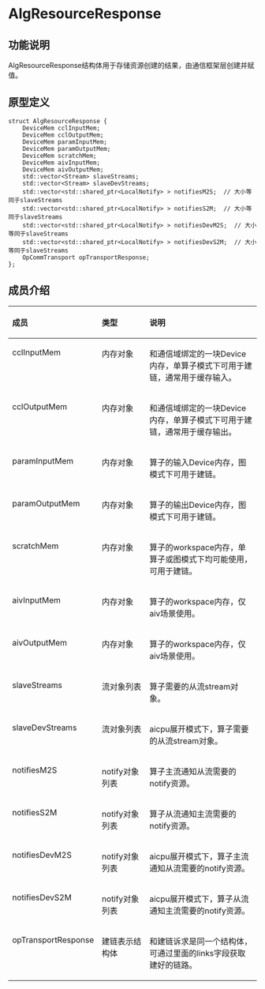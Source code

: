 # AlgResourceResponse<a name="ZH-CN_TOPIC_0000002063167329"></a>

## 功能说明

AlgResourceResponse结构体用于存储资源创建的结果，由通信框架层创建并赋值。

## 原型定义

```
struct AlgResourceResponse {
    DeviceMem cclInputMem;
    DeviceMem cclOutputMem;
    DeviceMem paramInputMem;
    DeviceMem paramOutputMem;
    DeviceMem scratchMem;
    DeviceMem aivInputMem;
    DeviceMem aivOutputMem;
    std::vector<Stream> slaveStreams;
    std::vector<Stream> slaveDevStreams;
    std::vector<std::shared_ptr<LocalNotify> > notifiesM2S;  // 大小等同于slaveStreams
    std::vector<std::shared_ptr<LocalNotify> > notifiesS2M;  // 大小等同于slaveStreams
    std::vector<std::shared_ptr<LocalNotify> > notifiesDevM2S;  // 大小等同于slaveStreams
    std::vector<std::shared_ptr<LocalNotify> > notifiesDevS2M;  // 大小等同于slaveStreams
    OpCommTransport opTransportResponse;
};
```

## 成员介绍

<table><thead align="left"><tr id="row7577203473615"><th class="cellrowborder" valign="top" width="21.362136213621362%" id="mcps1.1.4.1.1"><p id="p15771434113613"><a name="p15771434113613"></a><a name="p15771434113613"></a>成员</p>
</th>
<th class="cellrowborder" valign="top" width="22.562256225622562%" id="mcps1.1.4.1.2"><p id="p1157713411361"><a name="p1157713411361"></a><a name="p1157713411361"></a>类型</p>
</th>
<th class="cellrowborder" valign="top" width="56.07560756075607%" id="mcps1.1.4.1.3"><p id="p1057713343368"><a name="p1057713343368"></a><a name="p1057713343368"></a>说明</p>
</th>
</tr>
</thead>
<tbody><tr id="row12577153413361"><td class="cellrowborder" valign="top" width="21.362136213621362%" headers="mcps1.1.4.1.1 "><p id="p144671421145416"><a name="p144671421145416"></a><a name="p144671421145416"></a>cclInputMem</p>
</td>
<td class="cellrowborder" valign="top" width="22.562256225622562%" headers="mcps1.1.4.1.2 "><p id="p57291740115511"><a name="p57291740115511"></a><a name="p57291740115511"></a>内存对象</p>
</td>
<td class="cellrowborder" valign="top" width="56.07560756075607%" headers="mcps1.1.4.1.3 "><p id="p1057715340365"><a name="p1057715340365"></a><a name="p1057715340365"></a>和通信域绑定的一块Device内存，单算子模式下可用于建链，通常用于缓存输入。</p>
</td>
</tr>
<tr id="row13577113423610"><td class="cellrowborder" valign="top" width="21.362136213621362%" headers="mcps1.1.4.1.1 "><p id="p1748873013542"><a name="p1748873013542"></a><a name="p1748873013542"></a>cclOutputMem</p>
</td>
<td class="cellrowborder" valign="top" width="22.562256225622562%" headers="mcps1.1.4.1.2 "><p id="p164519438550"><a name="p164519438550"></a><a name="p164519438550"></a>内存对象</p>
</td>
<td class="cellrowborder" valign="top" width="56.07560756075607%" headers="mcps1.1.4.1.3 "><p id="p38972055205817"><a name="p38972055205817"></a><a name="p38972055205817"></a>和通信域绑定的一块Device内存，单算子模式下可用于建链，通常用于缓存输出。</p>
</td>
</tr>
<tr id="row35772347366"><td class="cellrowborder" valign="top" width="21.362136213621362%" headers="mcps1.1.4.1.1 "><p id="p2095212359548"><a name="p2095212359548"></a><a name="p2095212359548"></a>paramInputMem</p>
</td>
<td class="cellrowborder" valign="top" width="22.562256225622562%" headers="mcps1.1.4.1.2 "><p id="p84594454559"><a name="p84594454559"></a><a name="p84594454559"></a>内存对象</p>
</td>
<td class="cellrowborder" valign="top" width="56.07560756075607%" headers="mcps1.1.4.1.3 "><p id="p7577113413611"><a name="p7577113413611"></a><a name="p7577113413611"></a>算子的输入Device内存，图模式下可用于建链。</p>
</td>
</tr>
<tr id="row195771234173612"><td class="cellrowborder" valign="top" width="21.362136213621362%" headers="mcps1.1.4.1.1 "><p id="p1120215414546"><a name="p1120215414546"></a><a name="p1120215414546"></a>paramOutputMem</p>
</td>
<td class="cellrowborder" valign="top" width="22.562256225622562%" headers="mcps1.1.4.1.2 "><p id="p619120482556"><a name="p619120482556"></a><a name="p619120482556"></a>内存对象</p>
</td>
<td class="cellrowborder" valign="top" width="56.07560756075607%" headers="mcps1.1.4.1.3 "><p id="p1823821165914"><a name="p1823821165914"></a><a name="p1823821165914"></a>算子的输出Device内存，图模式下可用于建链。</p>
</td>
</tr>
<tr id="row1157873414365"><td class="cellrowborder" valign="top" width="21.362136213621362%" headers="mcps1.1.4.1.1 "><p id="p18715104620546"><a name="p18715104620546"></a><a name="p18715104620546"></a>scratchMem</p>
</td>
<td class="cellrowborder" valign="top" width="22.562256225622562%" headers="mcps1.1.4.1.2 "><p id="p7518115014557"><a name="p7518115014557"></a><a name="p7518115014557"></a>内存对象</p>
</td>
<td class="cellrowborder" valign="top" width="56.07560756075607%" headers="mcps1.1.4.1.3 "><p id="p185411729135915"><a name="p185411729135915"></a><a name="p185411729135915"></a>算子的workspace内存，单算子或图模式下均可能使用，可用于建链。</p>
</td>
</tr>
<tr id="row1545611515549"><td class="cellrowborder" valign="top" width="21.362136213621362%" headers="mcps1.1.4.1.1 "><p id="p119473135516"><a name="p119473135516"></a><a name="p119473135516"></a>aivInputMem</p>
</td>
<td class="cellrowborder" valign="top" width="22.562256225622562%" headers="mcps1.1.4.1.2 "><p id="p169181052145515"><a name="p169181052145515"></a><a name="p169181052145515"></a>内存对象</p>
</td>
<td class="cellrowborder" valign="top" width="56.07560756075607%" headers="mcps1.1.4.1.3 "><p id="p104561351125419"><a name="p104561351125419"></a><a name="p104561351125419"></a>算子的workspace内存，仅aiv场景使用。</p>
</td>
</tr>
<tr id="row9503115595415"><td class="cellrowborder" valign="top" width="21.362136213621362%" headers="mcps1.1.4.1.1 "><p id="p2092613625513"><a name="p2092613625513"></a><a name="p2092613625513"></a>aivOutputMem</p>
</td>
<td class="cellrowborder" valign="top" width="22.562256225622562%" headers="mcps1.1.4.1.2 "><p id="p646155411550"><a name="p646155411550"></a><a name="p646155411550"></a>内存对象</p>
</td>
<td class="cellrowborder" valign="top" width="56.07560756075607%" headers="mcps1.1.4.1.3 "><p id="p134291251614"><a name="p134291251614"></a><a name="p134291251614"></a>算子的workspace内存，仅aiv场景使用。</p>
</td>
</tr>
<tr id="row13876757131116"><td class="cellrowborder" valign="top" width="21.362136213621362%" headers="mcps1.1.4.1.1 "><p id="p12876457111112"><a name="p12876457111112"></a><a name="p12876457111112"></a>slaveStreams</p>
</td>
<td class="cellrowborder" valign="top" width="22.562256225622562%" headers="mcps1.1.4.1.2 "><p id="p197747176143"><a name="p197747176143"></a><a name="p197747176143"></a>流对象列表</p>
</td>
<td class="cellrowborder" valign="top" width="56.07560756075607%" headers="mcps1.1.4.1.3 "><p id="p787605714118"><a name="p787605714118"></a><a name="p787605714118"></a>算子需要的从流stream对象。</p>
</td>
</tr>
<tr id="row1076310817125"><td class="cellrowborder" valign="top" width="21.362136213621362%" headers="mcps1.1.4.1.1 "><p id="p12763178101212"><a name="p12763178101212"></a><a name="p12763178101212"></a>slaveDevStreams</p>
</td>
<td class="cellrowborder" valign="top" width="22.562256225622562%" headers="mcps1.1.4.1.2 "><p id="p976317851212"><a name="p976317851212"></a><a name="p976317851212"></a><span id="ph14859111618494"><a name="ph14859111618494"></a><a name="ph14859111618494"></a>流对象列表</span></p>
</td>
<td class="cellrowborder" valign="top" width="56.07560756075607%" headers="mcps1.1.4.1.3 "><p id="p1976315814129"><a name="p1976315814129"></a><a name="p1976315814129"></a><span id="ph113906342492"><a name="ph113906342492"></a><a name="ph113906342492"></a>aicpu展开模式下，算子需要的从流stream对象。</span></p>
</td>
</tr>
<tr id="row1594217513126"><td class="cellrowborder" valign="top" width="21.362136213621362%" headers="mcps1.1.4.1.1 "><p id="p169421951101219"><a name="p169421951101219"></a><a name="p169421951101219"></a>notifiesM2S</p>
</td>
<td class="cellrowborder" valign="top" width="22.562256225622562%" headers="mcps1.1.4.1.2 "><p id="p1573373112148"><a name="p1573373112148"></a><a name="p1573373112148"></a>notify对象列表</p>
</td>
<td class="cellrowborder" valign="top" width="56.07560756075607%" headers="mcps1.1.4.1.3 "><p id="p5734183115142"><a name="p5734183115142"></a><a name="p5734183115142"></a>算子主<span id="ph11241182915113"><a name="ph11241182915113"></a><a name="ph11241182915113"></a>流</span><span id="ph1895112522117"><a name="ph1895112522117"></a><a name="ph1895112522117"></a>通知</span>从流需要的notify资源。</p>
</td>
</tr>
<tr id="row8496349141214"><td class="cellrowborder" valign="top" width="21.362136213621362%" headers="mcps1.1.4.1.1 "><p id="p1749664920123"><a name="p1749664920123"></a><a name="p1749664920123"></a>notifiesS2M</p>
</td>
<td class="cellrowborder" valign="top" width="22.562256225622562%" headers="mcps1.1.4.1.2 "><p id="p449614961212"><a name="p449614961212"></a><a name="p449614961212"></a><span id="ph666081112111"><a name="ph666081112111"></a><a name="ph666081112111"></a>notify对象列表</span></p>
</td>
<td class="cellrowborder" valign="top" width="56.07560756075607%" headers="mcps1.1.4.1.3 "><p id="p449619490120"><a name="p449619490120"></a><a name="p449619490120"></a><span id="ph1233625914110"><a name="ph1233625914110"></a><a name="ph1233625914110"></a>算子<span id="ph536675423"><a name="ph536675423"></a><a name="ph536675423"></a>从流</span></span><span id="ph1233511591817"><a name="ph1233511591817"></a><a name="ph1233511591817"></a>通知</span><span id="ph1165512712214"><a name="ph1165512712214"></a><a name="ph1165512712214"></a>主</span><span id="ph13335259218"><a name="ph13335259218"></a><a name="ph13335259218"></a>流</span><span id="ph4336205914112"><a name="ph4336205914112"></a><a name="ph4336205914112"></a>需要的notify资源。</span></p>
</td>
</tr>
<tr id="row5712114614128"><td class="cellrowborder" valign="top" width="21.362136213621362%" headers="mcps1.1.4.1.1 "><p id="p137123468124"><a name="p137123468124"></a><a name="p137123468124"></a>notifiesDevM2S</p>
</td>
<td class="cellrowborder" valign="top" width="22.562256225622562%" headers="mcps1.1.4.1.2 "><p id="p1671284661211"><a name="p1671284661211"></a><a name="p1671284661211"></a><span id="ph9461912216"><a name="ph9461912216"></a><a name="ph9461912216"></a>notify对象列表</span></p>
</td>
<td class="cellrowborder" valign="top" width="56.07560756075607%" headers="mcps1.1.4.1.3 "><p id="p1371216469128"><a name="p1371216469128"></a><a name="p1371216469128"></a><span id="ph0385619316"><a name="ph0385619316"></a><a name="ph0385619316"></a>aicpu展开模式下，</span><span id="ph1813819541721"><a name="ph1813819541721"></a><a name="ph1813819541721"></a>算子主</span><span id="ph61386541928"><a name="ph61386541928"></a><a name="ph61386541928"></a>流</span><span id="ph13138125412212"><a name="ph13138125412212"></a><a name="ph13138125412212"></a>通知</span><span id="ph21391054828"><a name="ph21391054828"></a><a name="ph21391054828"></a>从流需要的notify资源。</span></p>
</td>
</tr>
<tr id="row195971096130"><td class="cellrowborder" valign="top" width="21.362136213621362%" headers="mcps1.1.4.1.1 "><p id="p15971694132"><a name="p15971694132"></a><a name="p15971694132"></a>notifiesDevS2M</p>
</td>
<td class="cellrowborder" valign="top" width="22.562256225622562%" headers="mcps1.1.4.1.2 "><p id="p13597109111320"><a name="p13597109111320"></a><a name="p13597109111320"></a><span id="ph6463133120"><a name="ph6463133120"></a><a name="ph6463133120"></a>notify对象列表</span></p>
</td>
<td class="cellrowborder" valign="top" width="56.07560756075607%" headers="mcps1.1.4.1.3 "><p id="p1959716981319"><a name="p1959716981319"></a><a name="p1959716981319"></a><span id="ph131414714318"><a name="ph131414714318"></a><a name="ph131414714318"></a>aicpu展开模式下，</span><span id="ph4662165617219"><a name="ph4662165617219"></a><a name="ph4662165617219"></a>算子<span id="ph3662135614213"><a name="ph3662135614213"></a><a name="ph3662135614213"></a>从流</span></span><span id="ph8662155612212"><a name="ph8662155612212"></a><a name="ph8662155612212"></a>通知</span><span id="ph1366216566216"><a name="ph1366216566216"></a><a name="ph1366216566216"></a>主</span><span id="ph19662115618216"><a name="ph19662115618216"></a><a name="ph19662115618216"></a>流</span><span id="ph9662656829"><a name="ph9662656829"></a><a name="ph9662656829"></a>需要的notify资源。</span></p>
</td>
</tr>
<tr id="row11790142617554"><td class="cellrowborder" valign="top" width="21.362136213621362%" headers="mcps1.1.4.1.1 "><p id="p1981532135514"><a name="p1981532135514"></a><a name="p1981532135514"></a>opTransportResponse</p>
</td>
<td class="cellrowborder" valign="top" width="22.562256225622562%" headers="mcps1.1.4.1.2 "><p id="p149019391569"><a name="p149019391569"></a><a name="p149019391569"></a>建链表示结构体</p>
</td>
<td class="cellrowborder" valign="top" width="56.07560756075607%" headers="mcps1.1.4.1.3 "><p id="p16791192625516"><a name="p16791192625516"></a><a name="p16791192625516"></a>和建链诉求是同一个结构体，可通过里面的links字段获取建好的链路。</p>
</td>
</tr>
</tbody>
</table>

